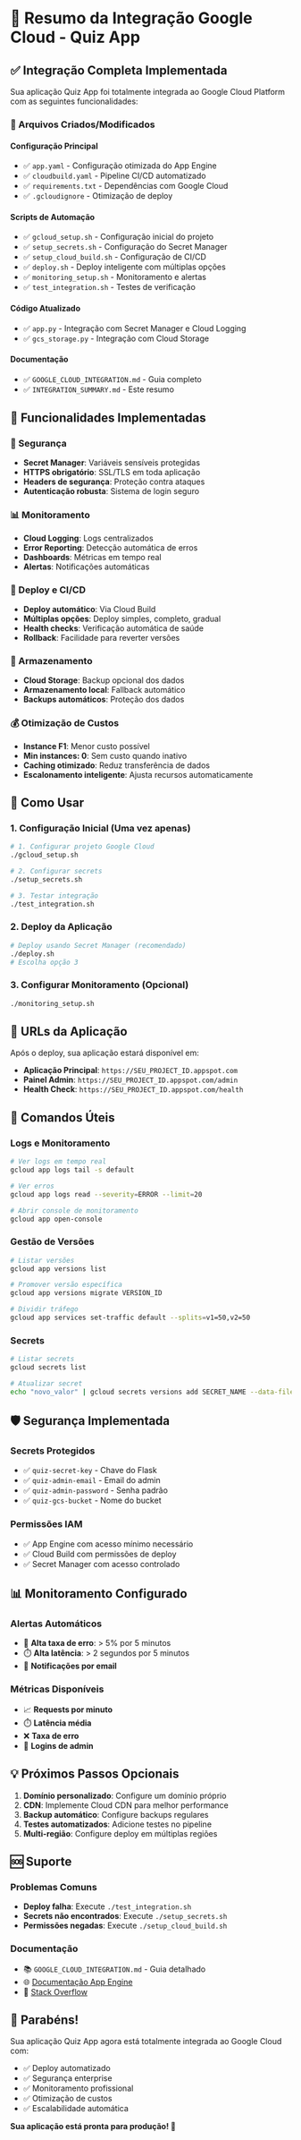 # 🚀 Resumo da Integração Google Cloud - Quiz App

## ✅ Integração Completa Implementada

Sua aplicação Quiz App foi totalmente integrada ao Google Cloud Platform com as seguintes funcionalidades:

### 🔧 Arquivos Criados/Modificados

#### Configuração Principal
- ✅ `app.yaml` - Configuração otimizada do App Engine
- ✅ `cloudbuild.yaml` - Pipeline CI/CD automatizado
- ✅ `requirements.txt` - Dependências com Google Cloud
- ✅ `.gcloudignore` - Otimização de deploy

#### Scripts de Automação
- ✅ `gcloud_setup.sh` - Configuração inicial do projeto
- ✅ `setup_secrets.sh` - Configuração do Secret Manager
- ✅ `setup_cloud_build.sh` - Configuração de CI/CD
- ✅ `deploy.sh` - Deploy inteligente com múltiplas opções
- ✅ `monitoring_setup.sh` - Monitoramento e alertas
- ✅ `test_integration.sh` - Testes de verificação

#### Código Atualizado
- ✅ `app.py` - Integração com Secret Manager e Cloud Logging
- ✅ `gcs_storage.py` - Integração com Cloud Storage

#### Documentação
- ✅ `GOOGLE_CLOUD_INTEGRATION.md` - Guia completo
- ✅ `INTEGRATION_SUMMARY.md` - Este resumo

## 🎯 Funcionalidades Implementadas

### 🔐 Segurança
- **Secret Manager**: Variáveis sensíveis protegidas
- **HTTPS obrigatório**: SSL/TLS em toda aplicação
- **Headers de segurança**: Proteção contra ataques
- **Autenticação robusta**: Sistema de login seguro

### 📊 Monitoramento
- **Cloud Logging**: Logs centralizados
- **Error Reporting**: Detecção automática de erros
- **Dashboards**: Métricas em tempo real
- **Alertas**: Notificações automáticas

### 🚀 Deploy e CI/CD
- **Deploy automático**: Via Cloud Build
- **Múltiplas opções**: Deploy simples, completo, gradual
- **Health checks**: Verificação automática de saúde
- **Rollback**: Facilidade para reverter versões

### 💾 Armazenamento
- **Cloud Storage**: Backup opcional dos dados
- **Armazenamento local**: Fallback automático
- **Backups automáticos**: Proteção dos dados

### 💰 Otimização de Custos
- **Instance F1**: Menor custo possível
- **Min instances: 0**: Sem custo quando inativo
- **Caching otimizado**: Reduz transferência de dados
- **Escalonamento inteligente**: Ajusta recursos automaticamente

## 🚀 Como Usar

### 1. Configuração Inicial (Uma vez apenas)
```bash
# 1. Configurar projeto Google Cloud
./gcloud_setup.sh

# 2. Configurar secrets
./setup_secrets.sh

# 3. Testar integração
./test_integration.sh
```

### 2. Deploy da Aplicação
```bash
# Deploy usando Secret Manager (recomendado)
./deploy.sh
# Escolha opção 3
```

### 3. Configurar Monitoramento (Opcional)
```bash
./monitoring_setup.sh
```

## 📱 URLs da Aplicação

Após o deploy, sua aplicação estará disponível em:
- **Aplicação Principal**: `https://SEU_PROJECT_ID.appspot.com`
- **Painel Admin**: `https://SEU_PROJECT_ID.appspot.com/admin`
- **Health Check**: `https://SEU_PROJECT_ID.appspot.com/health`

## 🔧 Comandos Úteis

### Logs e Monitoramento
```bash
# Ver logs em tempo real
gcloud app logs tail -s default

# Ver erros
gcloud app logs read --severity=ERROR --limit=20

# Abrir console de monitoramento
gcloud app open-console
```

### Gestão de Versões
```bash
# Listar versões
gcloud app versions list

# Promover versão específica
gcloud app versions migrate VERSION_ID

# Dividir tráfego
gcloud app services set-traffic default --splits=v1=50,v2=50
```

### Secrets
```bash
# Listar secrets
gcloud secrets list

# Atualizar secret
echo "novo_valor" | gcloud secrets versions add SECRET_NAME --data-file=-
```

## 🛡️ Segurança Implementada

### Secrets Protegidos
- ✅ `quiz-secret-key` - Chave do Flask
- ✅ `quiz-admin-email` - Email do admin
- ✅ `quiz-admin-password` - Senha padrão
- ✅ `quiz-gcs-bucket` - Nome do bucket

### Permissões IAM
- ✅ App Engine com acesso mínimo necessário
- ✅ Cloud Build com permissões de deploy
- ✅ Secret Manager com acesso controlado

## 📊 Monitoramento Configurado

### Alertas Automáticos
- 🚨 **Alta taxa de erro**: > 5% por 5 minutos
- ⏱️ **Alta latência**: > 2 segundos por 5 minutos
- 📧 **Notificações por email**

### Métricas Disponíveis
- 📈 **Requests por minuto**
- ⏱️ **Latência média**
- ❌ **Taxa de erro**
- 👤 **Logins de admin**

## 💡 Próximos Passos Opcionais

1. **Domínio personalizado**: Configure um domínio próprio
2. **CDN**: Implemente Cloud CDN para melhor performance
3. **Backup automático**: Configure backups regulares
4. **Testes automatizados**: Adicione testes no pipeline
5. **Multi-região**: Configure deploy em múltiplas regiões

## 🆘 Suporte

### Problemas Comuns
- **Deploy falha**: Execute `./test_integration.sh`
- **Secrets não encontrados**: Execute `./setup_secrets.sh`
- **Permissões negadas**: Execute `./setup_cloud_build.sh`

### Documentação
- 📚 `GOOGLE_CLOUD_INTEGRATION.md` - Guia detalhado
- 🌐 [Documentação App Engine](https://cloud.google.com/appengine/docs)
- 💬 [Stack Overflow](https://stackoverflow.com/questions/tagged/google-app-engine)

## 🎉 Parabéns!

Sua aplicação Quiz App agora está totalmente integrada ao Google Cloud com:
- ✅ Deploy automatizado
- ✅ Segurança enterprise
- ✅ Monitoramento profissional
- ✅ Otimização de custos
- ✅ Escalabilidade automática

**Sua aplicação está pronta para produção! 🚀**